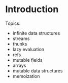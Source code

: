 # Introduction

Topics:

* infinite data structures
* streams
* thunks
* lazy evaluation
* refs
* mutable fields
* arrays
* mutable data structures
* memoization
